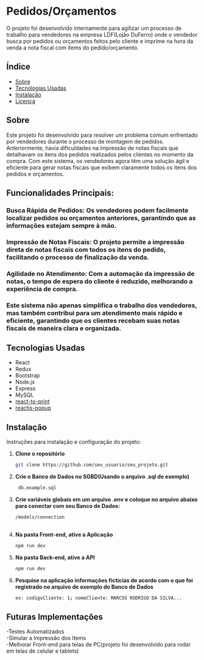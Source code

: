 # Pedidos/Orçamentos

O projeto foi desenvolvido internamente para agilizar um processo de trabalho para vendedores na empresa LDF(Lojão DuFerro)
onde o vendedor busca por pedidos ou orçamentos feitos pelo cliente e imprime na hora da venda a nota fiscal com items
do pedido/orçamento.

## Índice

- [Sobre](#sobre)
- [Tecnologias Usadas](#tecnologias-usadas)
- [Instalação](#instalação)
- [Licença](#licença)

## Sobre

Este projeto foi desenvolvido para resolver um problema comum enfrentado por vendedores durante o processo de montagem de pedidos. Anteriormente, havia dificuldades na impressão de notas fiscais que detalhavam os itens dos pedidos realizados pelos clientes no momento da compra. Com este sistema, os vendedores agora têm uma solução ágil e eficiente para gerar notas fiscais que exibem claramente todos os itens dos pedidos e orçamentos.



## Funcionalidades Principais:
  ### Busca Rápida de Pedidos: Os vendedores podem facilmente localizar pedidos ou orçamentos anteriores, garantindo que as     informações estejam sempre à mão. <br>
  ### Impressão de Notas Fiscais: O projeto permite a impressão direta de notas fiscais com todos os itens do pedido,              facilitando o processo de finalização da venda. <br>
  ### Agilidade no Atendimento: Com a automação da impressão de notas, o tempo de espera do cliente é reduzido, melhorando a       experiência de compra. <br>
### Este sistema não apenas simplifica o trabalho dos vendedores, mas também contribui para um atendimento mais rápido e eficiente, garantindo que os clientes recebam suas notas fiscais de maneira clara e organizada.

## Tecnologias Usadas

- React
- Redux
- Bootstrap
- Node.js
- Express
- MySQL
- <a href="https://www.npmjs.com/package/react-to-print">react-to-print</a>
- <a href="https://www.npmjs.com/package/reactjs-popup">reactjs-popup</a>

## Instalação

Instruções para instalação e configuração do projeto:

1. **Clone o repositório**
   ```bash
   git clone https://github.com/seu_usuario/seu_projeto.git

2. **Crie o Banco de Dados no SGBD(Usando o arquivo .sql de exemplo)**
   ```bash
    db.example.sql
3. **Crie variáveis globais em um arquivo .env e coloque no arquivo abaixo para conectar com seu Banco de Dados:**
   ```bash
   /models/connection
    
4. **Na pasta Front-end, ative a Aplicação**
   ```bash
   npm run dev
5. **Na pasta Back-end, ative a API**
   ```bash
   npm run dev
6. **Pesquise na aplicação informações fictícias de acordo com o que foi registrado no arquivo de exemplo do Banco de Dados**
   ```bash
   ex: codigoCliente: 1; nomeCliente: MARCOS RODRIGO DA SILVA...
## Futuras Implementações

-Testes Automatizados <br>
-Simular a Impressão dos Items <br>
-Melhorar Front-end para telas de PC(projeto foi desenvolvido para rodar em telas de celular e tablets) <br>
